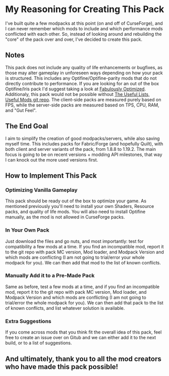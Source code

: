 # My Reasoning for Creating This Pack

I've built quite a few modpacks at this point (on and off of CurseForge), and I can never remember which mods to include and which performance mods conflicted with each other. So, instead of looking around and rebuilding the "core" of the pack over and over, I've decided to create this pack.

## Notes

This pack does not include any quality of life enhancements or bugfixes, as those may alter gameplay in unforeseen ways depending on how your pack is structured. This includes any Optifine/Optifine-parity mods that do not directly contribute to performance. If you are looking for an out of the box Optifine/Iris pack I'd suggest taking a look at [Fabulously Optimized](https://www.curseforge.com/minecraft/modpacks/fabulously-optimized).
Additionaly, this pack would not be possible without [The Useful Lists, Useful Mods git repo](https://github.com/TheUsefulLists/UsefulMods).
The client-side packs are measured purely based on FPS, while the server-side packs are measured based on TPS, CPU, RAM, and "Gut Feel".

## The End Goal

I aim to simplify the creation of good modpacks/servers, while also saving myself time. This includes packs for Fabric/Forge (and hopefully Quilt), with both client and server variants of the pack, from 1.8.8 to 1.19.2.
The main focus is going to be on recent versions + modding API milestones, that way I can knock out the more used versions first.

## How to Implement This Pack

### Optimizing Vanilla Gameplay

This pack should be ready out of the box to optimize your game. As mentioned previously you'll need to install your own Shaders, Resource packs, and quality of life mods. You will also need to install Optifine manually, as the mod is not allowed in CurseForge packs.

### In Your Own Pack

Just download the files and go nuts, and most importantly: test for compatibility a few mods at a time. If you find an incompatible mod, report it to the git repo with pack MC version, Mod loader, and Modpack Version and which mods are conflicting (I am not going to trial/error your whole modpack for you). We can then add that mod to the list of known conflicts.

### Manually Add it to a Pre-Made Pack

Same as before, test a few mods at a time, and if you find an incompatible mod, report it to the git repo with pack MC version, Mod loader, and Modpack Version and which mods are conflicting (I am not going to trial/error the whole modpack for you). We can then add that pack to the list of known conflicts, and list whatever solution is available.

### Extra Suggestions

If you come across mods that you think fit the overall idea of this pack, feel free to create an issue over on Gitub and we can either add it to the next build, or to a list of suggestions. 

## And ultimately, thank you to all the mod creators who have made this pack possible!
